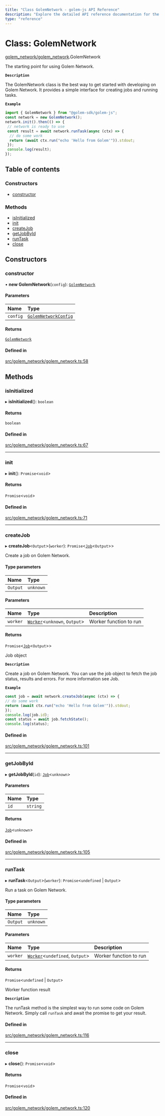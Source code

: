```yaml
---
title: "Class GolemNetwork - golem-js API Reference"
description: "Explore the detailed API reference documentation for the Class GolemNetwork within the golem-js SDK for the Golem Network."
type: "reference"
---
```

# Class: GolemNetwork

[golem\_network/golem\_network](../modules/golem_network_golem_network).GolemNetwork

The starting point for using Golem Network.

**`Description`**

The GolemNetwork class is the best way to get started with developing on Golem Network. It provides a simple interface for creating jobs and running tasks.

**`Example`**

```typescript
import { GolemNetwork } from "@golem-sdk/golem-js";
const network = new GolemNetwork();
network.init().then(() => {
 // network is ready to use
 const result = await network.runTask(async (ctx) => {
  // do some work
  return (await ctx.run("echo 'Hello from Golem'")).stdout;
 });
 console.log(result);
});
```

## Table of contents

### Constructors

- [constructor](golem_network_golem_network.GolemNetwork#constructor)

### Methods

- [isInitialized](golem_network_golem_network.GolemNetwork#isinitialized)
- [init](golem_network_golem_network.GolemNetwork#init)
- [createJob](golem_network_golem_network.GolemNetwork#createjob)
- [getJobById](golem_network_golem_network.GolemNetwork#getjobbyid)
- [runTask](golem_network_golem_network.GolemNetwork#runtask)
- [close](golem_network_golem_network.GolemNetwork#close)

## Constructors

### constructor

• **new GolemNetwork**(`config`): [`GolemNetwork`](golem_network_golem_network.GolemNetwork)

#### Parameters

| Name | Type |
| :------ | :------ |
| `config` | [`GolemNetworkConfig`](../interfaces/golem_network_golem_network.GolemNetworkConfig) |

#### Returns

[`GolemNetwork`](golem_network_golem_network.GolemNetwork)

#### Defined in

[src/golem_network/golem_network.ts:58](https://github.com/golemfactory/golem-js/blob/2d598a3/src/golem_network/golem_network.ts#L58)

## Methods

### isInitialized

▸ **isInitialized**(): `boolean`

#### Returns

`boolean`

#### Defined in

[src/golem_network/golem_network.ts:67](https://github.com/golemfactory/golem-js/blob/2d598a3/src/golem_network/golem_network.ts#L67)

___

### init

▸ **init**(): `Promise`\<`void`\>

#### Returns

`Promise`\<`void`\>

#### Defined in

[src/golem_network/golem_network.ts:71](https://github.com/golemfactory/golem-js/blob/2d598a3/src/golem_network/golem_network.ts#L71)

___

### createJob

▸ **createJob**\<`Output`\>(`worker`): `Promise`\<[`Job`](job_job.Job)\<`Output`\>\>

Create a job on Golem Network.

#### Type parameters

| Name | Type |
| :------ | :------ |
| `Output` | `unknown` |

#### Parameters

| Name | Type | Description |
| :------ | :------ | :------ |
| `worker` | [`Worker`](../modules/task_work#worker)\<`unknown`, `Output`\> | Worker function to run |

#### Returns

`Promise`\<[`Job`](job_job.Job)\<`Output`\>\>

Job object

**`Description`**

Create a job on Golem Network. You can use the job object to fetch the job status, results and errors. For more information see Job.

**`Example`**

```typescript
const job = await network.createJob(async (ctx) => {
// do some work
return (await ctx.run("echo 'Hello from Golem'")).stdout;
});
console.log(job.id);
const status = await job.fetchState();
console.log(status);
```

#### Defined in

[src/golem_network/golem_network.ts:101](https://github.com/golemfactory/golem-js/blob/2d598a3/src/golem_network/golem_network.ts#L101)

___

### getJobById

▸ **getJobById**(`id`): [`Job`](job_job.Job)\<`unknown`\>

#### Parameters

| Name | Type |
| :------ | :------ |
| `id` | `string` |

#### Returns

[`Job`](job_job.Job)\<`unknown`\>

#### Defined in

[src/golem_network/golem_network.ts:105](https://github.com/golemfactory/golem-js/blob/2d598a3/src/golem_network/golem_network.ts#L105)

___

### runTask

▸ **runTask**\<`Output`\>(`worker`): `Promise`\<`undefined` \| `Output`\>

Run a task on Golem Network.

#### Type parameters

| Name | Type |
| :------ | :------ |
| `Output` | `unknown` |

#### Parameters

| Name | Type | Description |
| :------ | :------ | :------ |
| `worker` | [`Worker`](../modules/task_work#worker)\<`undefined`, `Output`\> | Worker function to run |

#### Returns

`Promise`\<`undefined` \| `Output`\>

Worker function result

**`Description`**

The runTask method is the simplest way to run some code on Golem Network. Simply call `runTask` and await the promise to get your result.

#### Defined in

[src/golem_network/golem_network.ts:116](https://github.com/golemfactory/golem-js/blob/2d598a3/src/golem_network/golem_network.ts#L116)

___

### close

▸ **close**(): `Promise`\<`void`\>

#### Returns

`Promise`\<`void`\>

#### Defined in

[src/golem_network/golem_network.ts:120](https://github.com/golemfactory/golem-js/blob/2d598a3/src/golem_network/golem_network.ts#L120)
